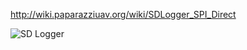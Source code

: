 http://wiki.paparazziuav.org/wiki/SDLogger_SPI_Direct

![SD Logger](http://wiki.paparazziuav.org/w/images/thumb/4/48/LisaSD.jpeg/337px-LisaSD.jpeg)
